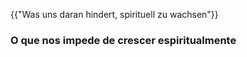 {{"Was uns daran hindert, spirituell zu wachsen"}}

### O que nos impede de crescer espiritualmente
